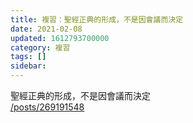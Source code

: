 ```yaml
---
title: 複習：聖經正典的形成，不是因會議而決定
date: 2021-02-08
updated: 1612793700000
category: 複習
tags: []
sidebar: 
---
```


<p>聖經正典的形成，不是因會議而決定<br/>
<a href="/posts/269191548" target="_blank">/posts/269191548</a></p>
<p> </p>
